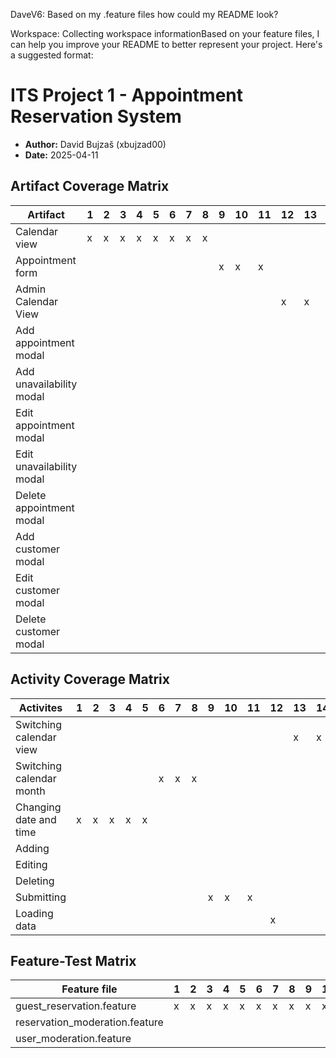 DaveV6: Based on my .feature files how could my README look?

Workspace: Collecting workspace informationBased on your feature files, I can help you improve your README to better represent your project. Here's a suggested format:

# ITS Project 1 - Appointment Reservation System

- **Author:** David Bujzaš (xbujzad00)
- **Date:** 2025-04-11

## Artifact Coverage Matrix

| Artifact | 1 | 2 | 3 | 4 | 5 | 6 | 7 | 8 | 9 | 10 | 11 | 12 | 13 | 14 | 15 | 16 | 17 | 18 | 19 | 20 | 21 | 22 | 23 | 24 | 25 | 26 | 27 | 28 | 29 |
|----------|---|---|---|---|---|---|---|---|---|---|---|---|---|---|---|---|---|---|---|---|---|---|---|---|---|----|---|---|----|
| Calendar view | x | x | x | x | x | x | x | x | | | | | | | | | | | | | | | | | | | | | |
| Appointment form | | | | | | | | | x | x | x | | | | | | | | | | | | | | | | | | |
| Admin Calendar View | | | | | | | | | | | | x | x | x | x | | | | x | | | | | | | | | | |
| Add appointment modal | | | | | | | | | | | | | | | | | | | | | | | | x | x | | | | |
| Add unavailability modal | | | | | | | | | | | | | | | | | | | | | x | x | | | | | | | |
| Edit appointment modal | | | | | | | | | | | | | | | | | x | x | | x | | | | | | | | | |
| Edit unavailability modal | | | | | | | | | | | | | | | | | | | | | | | x | | | | | | |
| Delete appointment modal | | | | | | | | | | | | | | | | x | | | | | | | | | | | | | |
| Add customer modal | | | | | | | | | | | | | | | | | | | | | | | | | | x | x | | |
| Edit customer modal | | | | | | | | | | | | | | | | | | | | | | | | | | | | x | |
| Delete customer modal | | | | | | | | | | | | | | | | | | | | | | | | | | | | | x |


## Activity Coverage Matrix

| Activites | 1 | 2 | 3 | 4 | 5 | 6 | 7 | 8 | 9 | 10 | 11 | 12 | 13 | 14 | 15 | 16 | 17 | 18 | 19 | 20 | 21 | 22 | 23 | 24 | 25 | 26 | 27 | 28 | 29 |
|----------|---|---|---|---|---|---|---|---|---|---|---|---|---|---|---|---|---|---|---|---|---|---|---|---|---|----|---|---|----|
| Switching calendar view | | | | | | | | | | | | | x | x | | | | | | | | | | | | | | | |
| Switching calendar month | | | | | | x | x | x | | | | | | | | | | | | | | | | | | | | | |
| Changing date and time | x | x | x | x | x | | | | | | | | | | | | | | | | | | | | | | | | |
| Adding | | | | | | | | | | | | | | | | | | | x | | x | x | | x | x | x | x | | |
| Editing | | | | | | | | | | | | | | | | | x | x | | x | | | x | | | | | x | |
| Deleting | | | | | | | | | | | | | | | | x | | | | | | | | | | | | | x |
| Submitting | | | | | | | | | x | x | x | | | | | | | | | | | | | | | | | | |
| Loading data | | | | | | | | | | | | x | | | x | | | | | | | | | | | | | | |


## Feature-Test Matrix

| Feature file | 1 | 2 | 3 | 4 | 5 | 6 | 7 | 8 | 9 | 10 | 11 | 12 | 13 | 14 | 15 | 16 | 17 | 18 | 19 | 20 | 21 | 22 | 23 | 24 | 25 | 26 | 27 | 28 | 29 |
|----------|---|---|---|---|---|---|---|---|---|---|---|---|---|---|---|---|---|---|---|---|---|---|---|---|---|----|---|---|----|
| guest_reservation.feature | x | x | x | x | x | x | x | x | x | x | x | | | | | | | | | | | | | | | | | | |
| reservation_moderation.feature | | | | | | | | | | | | x | x | x | x | x | x | x | x | x | x | x | x | x | x | | | | |
| user_moderation.feature | | | | | | | | | | | | | | | | | | | | | | | | | | x | x | x | x |
